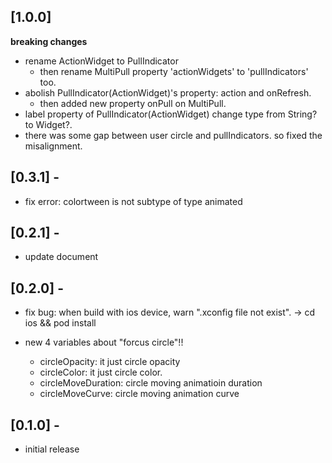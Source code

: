 ## [1.0.0]

**breaking changes**
- rename ActionWidget to PullIndicator
  - then rename MultiPull property 'actionWidgets' to 'pullIndicators' too.
- abolish PullIndicator(ActionWidget)'s property: action and onRefresh.
  - then added new property onPull on MultiPull.
- label property of PullIndicator(ActionWidget) change type from String? to Widget?.
- there was some gap between user circle and pullIndicators. so fixed the misalignment.


## [0.3.1] -

- fix error: colortween is not subtype of type animated<color>

## [0.2.1] -

- update document

## [0.2.0] -

- fix bug: when build with ios device, warn ".xconfig file not exist". -> cd ios && pod install

- new 4 variables about "forcus circle"!!
  - circleOpacity: it just circle opacity
  - circleColor: it just circle color.
  - circleMoveDuration: circle moving animatioin duration
  - circleMoveCurve: circle moving animation curve


## [0.1.0] -

* initial release
